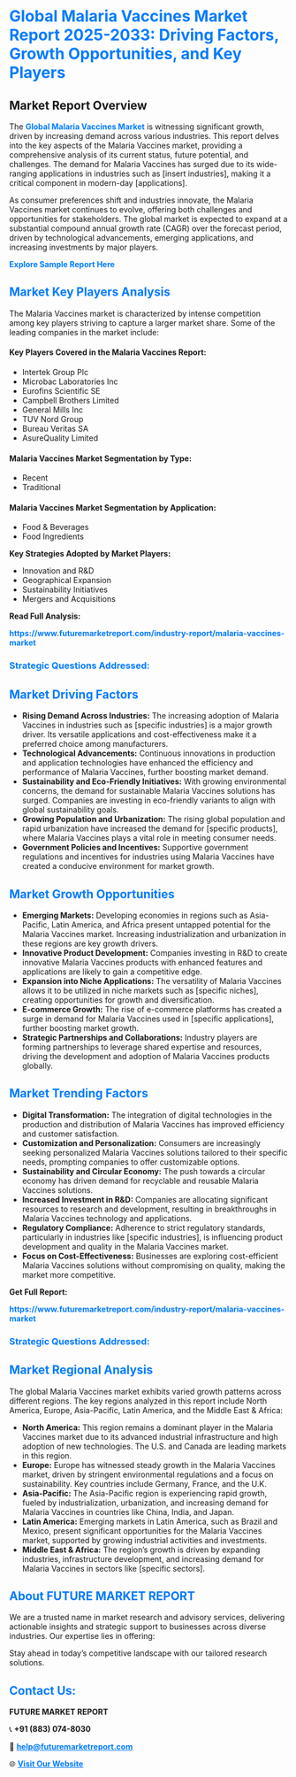 <h1 style="color: #007BFF;">Global Malaria Vaccines Market Report 2025-2033: Driving Factors, Growth Opportunities, and Key Players</h1>

<section id="overview">
<h2>Market Report Overview</h2>
<p>The <a href="https://www.futuremarketreport.com/industry-report/malaria-vaccines-market" style="color: #007BFF; text-decoration: none;"><strong>Global Malaria Vaccines Market</strong></a> is witnessing significant growth, driven by increasing demand across various industries. This report delves into the key aspects of the Malaria Vaccines market, providing a comprehensive analysis of its current status, future potential, and challenges. The demand for Malaria Vaccines has surged due to its wide-ranging applications in industries such as [insert industries], making it a critical component in modern-day [applications].</p>
<p>As consumer preferences shift and industries innovate, the Malaria Vaccines market continues to evolve, offering both challenges and opportunities for stakeholders. The global market is expected to expand at a substantial compound annual growth rate (CAGR) over the forecast period, driven by technological advancements, emerging applications, and increasing investments by major players.</p>
</section>

<section id="overview">
<p><a href="https://www.futuremarketreport.com/request-sample/reportId=37536" style="color: #007BFF; text-decoration: none;"><strong>Explore Sample Report Here</strong></a></p>
</section>

<section id="key-players">
<h2 style="color: #007BFF;">Market Key Players Analysis</h2>
<p>The Malaria Vaccines market is characterized by intense competition among key players striving to capture a larger market share. Some of the leading companies in the market include:</p>
<h4>Key Players Covered in the Malaria Vaccines Report:</h4>
<ul><li>Intertek Group Plc</li><li>Microbac Laboratories Inc</li><li>Eurofins Scientific SE</li><li>Campbell Brothers Limited</li><li>General Mills Inc</li><li>TUV Nord Group</li><li>Bureau Veritas SA</li><li>AsureQuality Limited</li></ul>
<h4>Malaria Vaccines Market Segmentation by Type:</h4>
<ul><li>Recent</li><li>Traditional</li></ul>

<h4>Malaria Vaccines Market Segmentation by Application:</h4>
<ul><li>Food &amp; Beverages</li><li>Food Ingredients</li></ul>
<p><strong>Key Strategies Adopted by Market Players:</strong></p>
<ul>
<li>Innovation and R&D</li>
<li>Geographical Expansion</li>
<li>Sustainability Initiatives</li>
<li>Mergers and Acquisitions</li>
</ul>
</section>

<section>
<p><strong>Read Full Analysis: </strong></p><a href="https://www.futuremarketreport.com/industry-report/malaria-vaccines-market" style="color: #007BFF; text-decoration: none;"><strong>https://www.futuremarketreport.com/industry-report/malaria-vaccines-market</strong></a>
<h3 style="color: #007BFF;">Strategic Questions Addressed:</h3>
</section>

<section id="driving-factors">
<h2 style="color: #007BFF;">Market Driving Factors</h2>
<ul>
<li><strong>Rising Demand Across Industries:</strong> The increasing adoption of Malaria Vaccines in industries such as [specific industries] is a major growth driver. Its versatile applications and cost-effectiveness make it a preferred choice among manufacturers.</li>
<li><strong>Technological Advancements:</strong> Continuous innovations in production and application technologies have enhanced the efficiency and performance of Malaria Vaccines, further boosting market demand.</li>
<li><strong>Sustainability and Eco-Friendly Initiatives:</strong> With growing environmental concerns, the demand for sustainable Malaria Vaccines solutions has surged. Companies are investing in eco-friendly variants to align with global sustainability goals.</li>
<li><strong>Growing Population and Urbanization:</strong> The rising global population and rapid urbanization have increased the demand for [specific products], where Malaria Vaccines plays a vital role in meeting consumer needs.</li>
<li><strong>Government Policies and Incentives:</strong> Supportive government regulations and incentives for industries using Malaria Vaccines have created a conducive environment for market growth.</li>
</ul>
</section>

<section id="growth-opportunities">
<h2 style="color: #007BFF;">Market Growth Opportunities</h2>
<ul>
<li><strong>Emerging Markets:</strong> Developing economies in regions such as Asia-Pacific, Latin America, and Africa present untapped potential for the Malaria Vaccines market. Increasing industrialization and urbanization in these regions are key growth drivers.</li>
<li><strong>Innovative Product Development:</strong> Companies investing in R&D to create innovative Malaria Vaccines products with enhanced features and applications are likely to gain a competitive edge.</li>
<li><strong>Expansion into Niche Applications:</strong> The versatility of Malaria Vaccines allows it to be utilized in niche markets such as [specific niches], creating opportunities for growth and diversification.</li>
<li><strong>E-commerce Growth:</strong> The rise of e-commerce platforms has created a surge in demand for Malaria Vaccines used in [specific applications], further boosting market growth.</li>
<li><strong>Strategic Partnerships and Collaborations:</strong> Industry players are forming partnerships to leverage shared expertise and resources, driving the development and adoption of Malaria Vaccines products globally.</li>
</ul>
</section>

<section id="trending-factors">
<h2 style="color: #007BFF;">Market Trending Factors</h2>
<ul>
<li><strong>Digital Transformation:</strong> The integration of digital technologies in the production and distribution of Malaria Vaccines has improved efficiency and customer satisfaction.</li>
<li><strong>Customization and Personalization:</strong> Consumers are increasingly seeking personalized Malaria Vaccines solutions tailored to their specific needs, prompting companies to offer customizable options.</li>
<li><strong>Sustainability and Circular Economy:</strong> The push towards a circular economy has driven demand for recyclable and reusable Malaria Vaccines solutions.</li>
<li><strong>Increased Investment in R&D:</strong> Companies are allocating significant resources to research and development, resulting in breakthroughs in Malaria Vaccines technology and applications.</li>
<li><strong>Regulatory Compliance:</strong> Adherence to strict regulatory standards, particularly in industries like [specific industries], is influencing product development and quality in the Malaria Vaccines market.</li>
<li><strong>Focus on Cost-Effectiveness:</strong> Businesses are exploring cost-efficient Malaria Vaccines solutions without compromising on quality, making the market more competitive.</li>
</ul>
</section>

<section>
<p><strong>Get Full Report: </strong></p><a href="https://www.futuremarketreport.com/industry-report/malaria-vaccines-market" style="color: #007BFF; text-decoration: none;"><strong>https://www.futuremarketreport.com/industry-report/malaria-vaccines-market</strong></a>
<h3 style="color: #007BFF;">Strategic Questions Addressed:</h3>
</section>


<section id="regional-analysis">
<h2 style="color: #007BFF;">Market Regional Analysis</h2>
<p>The global Malaria Vaccines market exhibits varied growth patterns across different regions. The key regions analyzed in this report include North America, Europe, Asia-Pacific, Latin America, and the Middle East & Africa:</p>
<ul>
<li><strong>North America:</strong> This region remains a dominant player in the Malaria Vaccines market due to its advanced industrial infrastructure and high adoption of new technologies. The U.S. and Canada are leading markets in this region.</li>
<li><strong>Europe:</strong> Europe has witnessed steady growth in the Malaria Vaccines market, driven by stringent environmental regulations and a focus on sustainability. Key countries include Germany, France, and the U.K.</li>
<li><strong>Asia-Pacific:</strong> The Asia-Pacific region is experiencing rapid growth, fueled by industrialization, urbanization, and increasing demand for Malaria Vaccines in countries like China, India, and Japan.</li>
<li><strong>Latin America:</strong> Emerging markets in Latin America, such as Brazil and Mexico, present significant opportunities for the Malaria Vaccines market, supported by growing industrial activities and investments.</li>
<li><strong>Middle East & Africa:</strong> The region’s growth is driven by expanding industries, infrastructure development, and increasing demand for Malaria Vaccines in sectors like [specific sectors].</li>
</ul>
</section>

<footer>
<h2 style="color: #007BFF;">About FUTURE MARKET REPORT</h2>
<p>We are a trusted name in market research and advisory services, delivering actionable insights and strategic support to businesses across diverse industries. Our expertise lies in offering:</p>

<p>Stay ahead in today’s competitive landscape with our tailored research solutions.</p>

<h2 style="color: #007BFF;">Contact Us:</h2>
<p><strong>FUTURE MARKET REPORT</strong></p>
<p>📞 <strong>+91 (883) 074-8030</strong></p>
<p>📧 <strong><a href="mailto:help@futuremarketreport.com" style="color: #007BFF;">help@futuremarketreport.com</a></strong></p>
<p>🌐 <strong><a href="https://www.futuremarketreport.com/" style="color: #007BFF;">Visit Our Website</a></strong></p>
</footer>